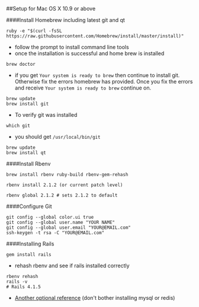 ##Setup for Mac OS X 10.9 or above

####Install Homebrew including latest git and qt
```
ruby -e "$(curl -fsSL https://raw.githubusercontent.com/Homebrew/install/master/install)"
```
  - follow the prompt to install command line tools
  - once the installation is successful and home brew is installed

```
brew doctor
```
  - if you get `Your system is ready to brew` then continue to install git. Otherwise fix the errors homebrew has provided.
  Once you fix the errors and receive `Your system is ready to brew` continue on.

```
brew update
brew install git
```
  - To verify git was installed

```
which git
```
  - you should get `/usr/local/bin/git`

```
brew update
brew install qt
```

####Install Rbenv
```
brew install rbenv ruby-build rbenv-gem-rehash
```

```
rbenv install 2.1.2 (or current patch level)
```

```
rbenv global 2.1.2 # sets 2.1.2 to default
```

####Configure Git
```
git config --global color.ui true
git config --global user.name "YOUR NAME"
git config --global user.email "YOUR@EMAIL.com"
ssh-keygen -t rsa -C "YOUR@EMAIL.com"
```
####Installing Rails
```
gem install rails
```

- rehash rbenv and see if rails installed correctly

```
rbenv rehash
rails -v
# Rails 4.1.5
```

- [Another optional reference](http://www.createdbypete.com/articles/ruby-on-rails-development-setup-for-mac-osx//)  (don't bother installing mysql or redis)
